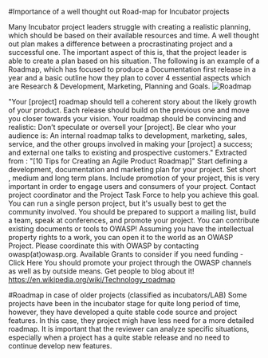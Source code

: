 #Importance of a well thought out Road-map for Incubator projects

Many Incubator project leaders struggle with creating a realistic planning, which should be based on their available resources and time. A well thought out plan makes a difference between a procrastinating project and a successful one. The important aspect of this is, that the project leader is able to create a plan based on his situation. The following is an example of a Roadmap, which has focused to produce a Documentation first release in a year and a basic outline how they plan to cover 4 essential aspects which are Research & Development, Marketing, Planning and Goals.
![Roadmap](https://www.owasp.org/images/c/c2/RoadmapIncubatorProjectExample2.PNG)

"Your [project] roadmap should tell a coherent story about the likely growth of your product. Each release should build on the previous one and move you closer towards your vision. Your roadmap should be convincing and realistic: Don’t speculate or oversell your [project]. Be clear who your audience is: An internal roadmap talks to development, marketing, sales, service, and the other groups involved in making your [project] a success; and external one talks to existing and prospective customers." Extracted from : "[10 Tips for Creating an Agile Product Roadmap]"
Start defining a development, documentation and marketing plan for your project. Set short , medium and long term plans. Include promotion of your project, this is very important in order to engage users and consumers of your project. Contact project coordinator and the Project Task Force to help you achieve this goal. You can run a single person project, but it's usually best to get the community involved. You should be prepared to support a mailing list, build a team, speak at conferences, and promote your project.
You can contribute existing documents or tools to OWASP! Assuming you have the intellectual property rights to a work, you can open it to the world as an OWASP Project. Please coordinate this with OWASP by contacting owasp(at)owasp.org.
Available Grants to consider if you need funding - Click Here
You should promote your project through the OWASP channels as well as by outside means. Get people to blog about it!
 https://en.wikipedia.org/wiki/Technology_roadmap
 
#Roadmap in case of older projects (classified as incubators/LAB)
Some projects have been in the incubator stage for quite long period of time, however, they have developed a quite stable code source and project features. In this case, they project migh have less need for a more detailed roadmap. It is important that the reviewer can analyze specific situations, especially when a project has a quite stable release and no need to continue develop new features. 
